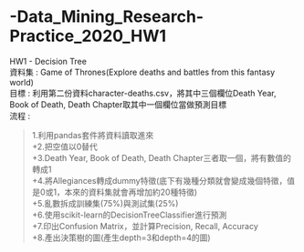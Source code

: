 # -Data_Mining_Research-Practice_2020_HW1
HW1 - Decision Tree  
資料集 : Game of Thrones(Explore deaths and battles from this fantasy world)  
目標 : 利用第二份資料character-deaths.csv，將其中三個欄位Death Year, Book of Death, Death Chapter取其中一個欄位當做預測目標  
流程 :   
>1.利用pandas套件將資料讀取進來  
+2.把空值以0替代  
+3.Death Year, Book of Death, Death Chapter三者取一個，將有數值的轉成1  
+4.將Allegiances轉成dummy特徵(底下有幾種分類就會變成幾個特徵，值是0或1，本來的資料集就會再增加約20種特徵)  
+5.亂數拆成訓練集(75%)與測試集(25%)   
+6.使用scikit-learn的DecisionTreeClassifier進行預測  
+7.印出Confusion Matrix，並計算Precision, Recall, Accuracy   
+8.產出決策樹的圖(產生depth=3和depth=4的圖)  
